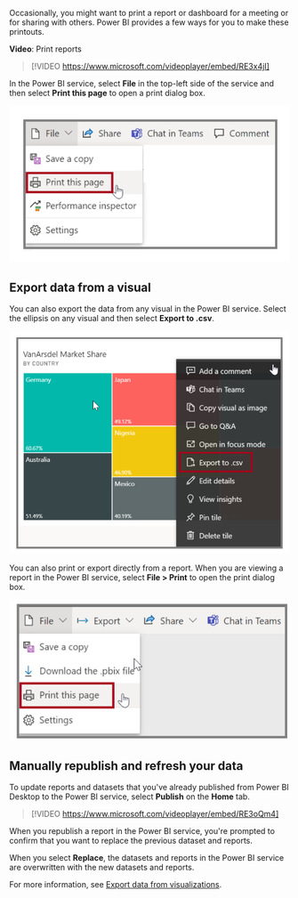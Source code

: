 Occasionally, you might want to print a report or dashboard for a meeting or for sharing with others. Power BI provides a few ways for you to make these printouts.

**Video**: Print reports
> [!VIDEO https://www.microsoft.com/videoplayer/embed/RE3x4jI]

In the Power BI service, select **File** in the top-left side of the service and then select **Print this page** to open a print dialog box. 

![Screenshot of the "Print this page option.](../media/03-power-bi-desktop-print.png)

## Export data from a visual
You can also export the data from any visual in the Power BI service. Select the ellipsis on any visual and then select **Export to .csv**.

![Screenshot of the "Export data" option](../media/03-power-bi-desktop-export-data.png)

You can also print or export directly from a report. When you are viewing a report in the Power BI service, select **File > Print** to open the print dialog box.

![Screenshot of the "Export", "Print" option.](../media/03-power-bi-desktop-print-report.png)

## Manually republish and refresh your data

To update reports and datasets that you've already published from Power BI Desktop to the Power BI service, select **Publish** on the **Home** tab.

> [!VIDEO https://www.microsoft.com/videoplayer/embed/RE3oQm4]

When you republish a report in the Power BI service, you're prompted to confirm that you want to replace the previous dataset and reports.

When you select **Replace**, the datasets and reports in the Power BI service are overwritten with the new datasets and reports.

For more information, see [Export data from visualizations](https://docs.microsoft.com/power-bi/visuals/power-bi-visualization-export-data/?azure-portal=true).
